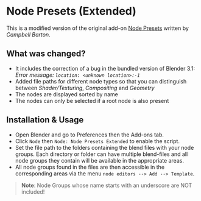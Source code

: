 # Node Presets (Extended)

This is a modified version of the original add-on [Node Presets](https://docs.blender.org/manual/en/latest/addons/node/node_presets.html) written by *Campbell Barton*.

## What was changed?

- It includes the correction of a bug in the bundled version of Blender 3.1:
*Error message: `location: <unknown location>:-1`*
- Added file paths for different node types so that you can distinguish between *Shader/Texturing*, *Compositing* and *Geometry*
- The nodes are displayed sorted by name
- The nodes can only be selected if a root node is also present

## Installation & Usage
- Open Blender and go to Preferences then the Add-ons tab.
- Click `Node` then `Node: Node Presets Extended` to enable the script.
- Set the file path to the folders containing the blend files with your node groups. Each directory or folder can have multiple blend-files and all node groups they contain will be available in the appropriate areas.
- All node groups found in the files are then accessible in the corresponding areas via the menu `node editors --> Add --> Template`.

> **Note**: Node Groups whose name starts with an underscore are NOT included!
